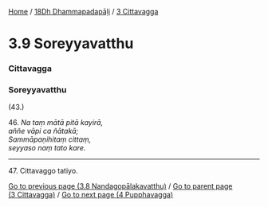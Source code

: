 
[Home](/) / [18Dh Dhammapadapāḷi](../../18Dh.md) / [3 Cittavagga](../3.md)

# 3.9 Soreyyavatthu

### Cittavagga

### Soreyyavatthu

(43.)

46\. _Na taṃ mātā pitā kayirā,_  
_aññe vāpi ca ñātakā;_  
_Sammāpaṇihitaṃ cittaṃ,_  
_seyyaso naṃ tato kare._  


---

47\. Cittavaggo tatiyo.



[Go to previous page (3.8 Nandagopālakavatthu)](3.8.md) / [Go to parent page (3 Cittavagga)](../3.md) / [Go to next page (4 Pupphavagga)](../4.md)


